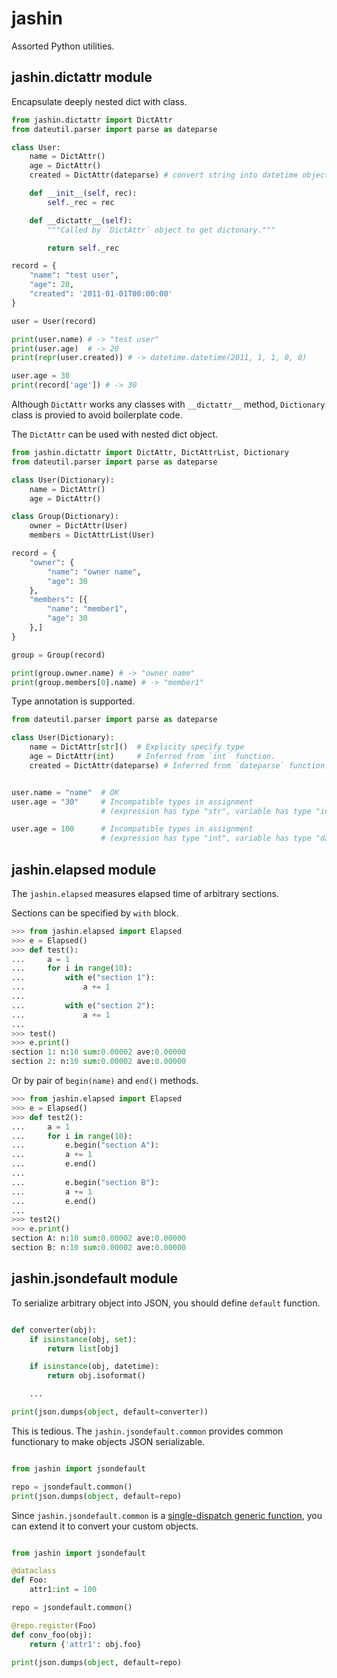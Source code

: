 # jashin

Assorted Python utilities.


## jashin.dictattr module

Encapsulate deeply nested dict with class.


```python
from jashin.dictattr import DictAttr
from dateutil.parser import parse as dateparse

class User:
    name = DictAttr()
    age = DictAttr()
    created = DictAttr(dateparse) # convert string into datetime object

    def __init__(self, rec):
        self._rec = rec

    def __dictattr__(self):
        """Called by `DictAttr` object to get dictonary."""

        return self._rec

record = {
    "name": "test user",
    "age": 20,
    "created": '2011-01-01T00:00:00'
}

user = User(record)

print(user.name) # -> "test user"
print(user.age)  # -> 20
print(repr(user.created)) # -> datetime.datetime(2011, 1, 1, 0, 0)

user.age = 30
print(record['age']) # -> 30
```

Although `DictAttr` works any classes with `__dictattr__` method, `Dictionary` class is provied to avoid boilerplate code.

The `DictAttr` can be used with nested dict object.

```python
from jashin.dictattr import DictAttr, DictAttrList, Dictionary
from dateutil.parser import parse as dateparse

class User(Dictionary):
    name = DictAttr()
    age = DictAttr()

class Group(Dictionary):
    owner = DictAttr(User)
    members = DictAttrList(User)

record = {
    "owner": {
        "name": "owner name",
        "age": 30
    },
    "members": [{
        "name": "member1",
        "age": 30
    },]
}

group = Group(record)

print(group.owner.name) # -> "owner name"
print(group.members[0].name) # -> "member1"
```

Type annotation is supported.

```python
from dateutil.parser import parse as dateparse

class User(Dictionary):
    name = DictAttr[str]()  # Explicity specify type
    age = DictAttr(int)     # Inferred from `int` function.
    created = DictAttr(dateparse) # Inferred from `dateparse` function.


user.name = "name"  # OK
user.age = "30"     # Incompatible types in assignment
                    # (expression has type "str", variable has type "int")

user.age = 100      # Incompatible types in assignment
                    # (expression has type "int", variable has type "datetime")

```


## jashin.elapsed module

The `jashin.elapsed` measures elapsed time of arbitrary sections.

Sections can be specified by `with` block.

```python
>>> from jashin.elapsed import Elapsed
>>> e = Elapsed()
>>> def test():
...     a = 1
...     for i in range(10):
...         with e("section 1"):
...             a += 1
...
...         with e("section 2"):
...             a += 1
...
>>> test()
>>> e.print()
section 1: n:10 sum:0.00002 ave:0.00000
section 2: n:10 sum:0.00002 ave:0.00000
```


Or by pair of `begin(name)` and `end()` methods.

```python
>>> from jashin.elapsed import Elapsed
>>> e = Elapsed()
>>> def test2():
...     a = 1
...     for i in range(10):
...         e.begin("section A"):
...         a += 1
...         e.end()
...
...         e.begin("section B"):
...         a += 1
...         e.end()
...
>>> test2()
>>> e.print()
section A: n:10 sum:0.00002 ave:0.00000
section B: n:10 sum:0.00002 ave:0.00000
```


## jashin.jsondefault module

To serialize arbitrary object into JSON, you should define `default` function.

```python

def converter(obj):
    if isinstance(obj, set):
        return list[obj]

    if isinstance(obj, datetime):
        return obj.isoformat()

    ...

print(json.dumps(object, default=converter))
```

This is tedious. The `jashin.jsondefault.common` provides common functionary to make objects JSON serializable.

```python

from jashin import jsondefault

repo = jsondefault.common()
print(json.dumps(object, default=repo)
```

Since `jashin.jsondefault.common` is a [single-dispatch generic function](https://docs.python.org/3/library/functools.html#functools.singledispatch), you can extend it to convert your custom objects.

```python

from jashin import jsondefault

@dataclass
def Foo:
    attr1:int = 100

repo = jsondefault.common()

@repo.register(Foo)
def conv_foo(obj):
    return {'attr1': obj.foo}

print(json.dumps(object, default=repo)
```
